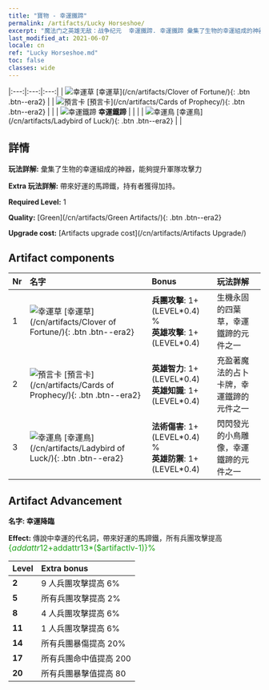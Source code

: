 ```yaml
---
title: "寶物 - 幸運鐵蹄"
permalink: /artifacts/Lucky Horseshoe/
excerpt: "魔法门之英雄无敌：战争纪元  幸運鐵蹄. 幸運鐵蹄 彙集了生物的幸運組成的神器，能夠提升軍隊攻擊力"
last_modified_at: 2021-06-07
locale: cn
ref: "Lucky Horseshoe.md"
toc: false
classes: wide
---
```


  |:---:|:---:|:---:| 
  | ![幸運草](/images/t/artifact_40121.png) [幸運草](/cn/artifacts/Clover of Fortune/){: .btn .btn--era2} |   | ![預言卡](/images/t/artifact_40122.png) [預言卡](/cn/artifacts/Cards of Prophecy/){: .btn .btn--era2} | 
  |   | ![幸運鐵蹄](/images/t/icon_artifact_12.png) **幸運鐵蹄** |  | 
  |   | ![幸運鳥](/images/t/artifact_40123.png) [幸運鳥](/cn/artifacts/Ladybird of Luck/){: .btn .btn--era2} |   | 


## 詳情

 **玩法詳解:** 彙集了生物的幸運組成的神器，能夠提升軍隊攻擊力

 **Extra 玩法詳解:** 帶來好運的馬蹄鐵，持有者獲得加持。

 **Required Level:** 1

 **Quality:** [Green](/cn/artifacts/Green Artifacts/){: .btn .btn--era2}

 **Upgrade cost:** [Artifacts upgrade cost](/cn/artifacts/Artifacts Upgrade/)



## Artifact components

  | Nr |    名字    |   Bonus | 玩法詳解 | 
  |:---|:-----------|:--------|:------------| 
  | 1 | ![幸運草](/images/t/artifact_40121.png) [幸運草](/cn/artifacts/Clover of Fortune/){: .btn .btn--era2} | **兵團攻擊**: 1+(LEVEL\*0.4) %<br/>**英雄攻擊**: 1+(LEVEL\*0.4) | 生機永固的四葉草，幸運鐵蹄的元件之一 | 
  | 2 | ![預言卡](/images/t/artifact_40122.png) [預言卡](/cn/artifacts/Cards of Prophecy/){: .btn .btn--era2} | **英雄智力**: 1+(LEVEL\*0.4)<br/>**英雄知識**: 1+(LEVEL\*0.4) | 充盈著魔法的占卜卡牌，幸運鐵蹄的元件之一 | 
  | 3 | ![幸運鳥](/images/t/artifact_40123.png) [幸運鳥](/cn/artifacts/Ladybird of Luck/){: .btn .btn--era2} | **法術傷害**: 1+(LEVEL\*0.4) %<br/>**英雄防禦**: 1+(LEVEL\*0.4) | 閃閃發光的小鳥雕像，幸運鐵蹄的元件之一 | 


## Artifact Advancement

 **名字: 幸運降臨**

 **Effect:** 傳說中幸運的代名詞，帶來好運的馬蹄鐵，所有兵團攻擊提高 <span style="color: #1ca216;font-size:16px">{$addattr12+$addattr13*($artifactlv-1)}%</span>

  |  Level  |    Extra bonus  | 
  |:--------|:----------------| 
  | **2** | 9 人兵團攻擊提高 6% | 
  | **5** | 所有兵團攻擊提高 2% | 
  | **8** | 4 人兵團攻擊提高 6% | 
  | **11** | 1 人兵團攻擊提高 6% | 
  | **14** | 所有兵團暴傷提高 20% | 
  | **17** | 所有兵團命中值提高 200 | 
  | **20** | 所有兵團暴擊值提高 80 | 
